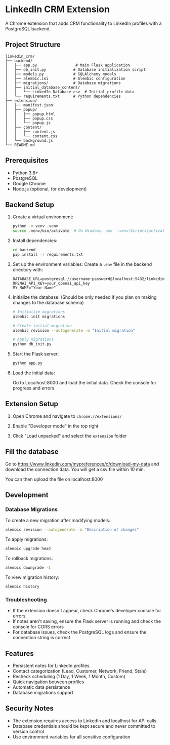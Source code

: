 # LinkedIn CRM Extension

A Chrome extension that adds CRM functionality to LinkedIn profiles with a PostgreSQL backend.

## Project Structure
```
linkedin_crm/
├── backend/
│   ├── app.py                 # Main Flask application
│   ├── db_init.py            # Database initialization script
│   ├── models.py             # SQLAlchemy models
│   ├── alembic.ini           # Alembic configuration
│   ├── migrations/           # Database migrations
│   ├── initial_database_content/
│   │   └── LinkedIn Database.csv  # Initial profile data
│   └── requirements.txt      # Python dependencies
├── extension/
│   ├── manifest.json
│   ├── popup/
│   │   ├── popup.html
│   │   ├── popup.css
│   │   └── popup.js
│   ├── content/
│   │   ├── content.js
│   │   └── content.css
│   └── background.js
└── README.md
```

## Prerequisites

- Python 3.8+
- PostgreSQL
- Google Chrome
- Node.js (optional, for development)

## Backend Setup

1. Create a virtual environment:
   ```bash
   python -m venv .venv
   source .venv/bin/activate  # On Windows, use `.venv\Scripts\activate`
   ```

2. Install dependencies:
   ```bash
   cd backend
   pip install -r requirements.txt
   ```

3. Set up the environment variables:
   Create a `.env` file in the backend directory with:
   ```
   DATABASE_URL=postgresql://username:password@localhost:5432/linkedin_crm
   OPENAI_API_KEY=your_openai_api_key
   MY_NAME="Your Name"
   ```

4. Initialize the database: (Should be only needed if you plan on making changes to the database schema)
   ```bash
   # Initialize migrations
   alembic init migrations

   # Create initial migration
   alembic revision --autogenerate -m "Initial migration"

   # Apply migrations
   python db_init.py
   ```

5. Start the Flask server:
   ```bash
   python app.py
   ```

6. Load the initial data:

   Go to Localhost:8000 and load the initial data. Check the console for progress and errors.

## Extension Setup

1. Open Chrome and navigate to `chrome://extensions/`

2. Enable "Developer mode" in the top right

3. Click "Load unpacked" and select the `extension` folder

## Fill the database
Go to https://www.linkedin.com/mypreferences/d/download-my-data and download the connection data. 
You will get a csv file within 10 min. 

You can then upload the file on localhost:8000

## Development

### Database Migrations

To create a new migration after modifying models:
```bash
alembic revision --autogenerate -m "Description of changes"
```

To apply migrations:
```bash
alembic upgrade head
```

To rollback migrations:
```bash
alembic downgrade -1
```

To view migration history:
```bash
alembic history
```

### Troubleshooting

- If the extension doesn't appear, check Chrome's developer console for errors
- If notes aren't saving, ensure the Flask server is running and check the console for CORS errors
- For database issues, check the PostgreSQL logs and ensure the connection string is correct

## Features

- Persistent notes for LinkedIn profiles
- Contact categorization (Lead, Customer, Network, Friend, Stale)
- Recheck scheduling (1 Day, 1 Week, 1 Month, Custom)
- Quick navigation between profiles
- Automatic data persistence
- Database migrations support

## Security Notes

- The extension requires access to LinkedIn and localhost for API calls
- Database credentials should be kept secure and never committed to version control
- Use environment variables for all sensitive configuration
